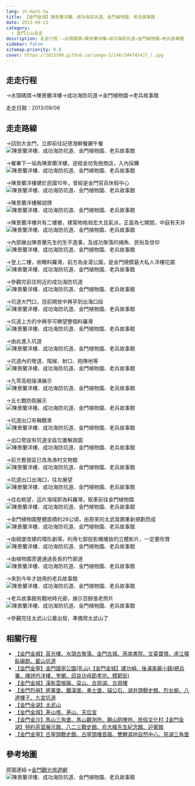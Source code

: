 ```yaml
---
lang: zh-Hant-tw
title: 【金門金湖】陳景蘭洋樓、成功海防坑道、金門植物園、老兵故事館
date: 2013-09-23
category: 
  - 金門上山走走
description: 走走行程：→水頭碼頭→陳景蘭洋樓→成功海防坑道→金門植物園→老兵故事館
sidebar: false
sitemap.priority: 0.8
cover: https://1013399.github.io/image-3/146/344745427_l.jpg
---
```


## 走走行程
→水頭碼頭→陳景蘭洋樓→成功海防坑道→金門植物園→老兵故事館

走走日期：2013/09/06

<!-- more -->

## 走走路線  
→回到大金門，立即前往記德海鮮餐廳午餐  
![陳景蘭洋樓、成功海防坑道、金門植物園、老兵故事館](https://1013399.github.io/image-3/146/344740997_l.jpg)

→餐畢下一站為陳景蘭洋樓，途經金坊免稅商店，入內採購  
![陳景蘭洋樓、成功海防坑道、金門植物園、老兵故事館](https://1013399.github.io/image-3/146/344741951_l.jpg)

→陳景蘭洋樓建於民國10年，曾經是金門官兵休假中心  
![陳景蘭洋樓、成功海防坑道、金門植物園、老兵故事館](https://1013399.github.io/image-3/146/344742869_l.jpg)

→陳景蘭洋樓解說牌  
![陳景蘭洋樓、成功海防坑道、金門植物園、老兵故事館](https://1013399.github.io/image-3/146/344743641_l.jpg)

→陳景蘭洋樓共有二樓層，建築物格局宏大且氣派，正面為七開間，中庭有天井  
![陳景蘭洋樓、成功海防坑道、金門植物園、老兵故事館](https://1013399.github.io/image-3/146/344745427_l.jpg)

→內部展出陳景蘭先生的生平逸事，及成功聚落的捕魚、民俗及信仰  
![陳景蘭洋樓、成功海防坑道、金門植物園、老兵故事館](https://1013399.github.io/image-3/146/344745848_l.jpg)

→登上二樓，俯瞰料羅灣，前方為金湯公園，是金門規模最大私人洋樓花園  
![陳景蘭洋樓、成功海防坑道、金門植物園、老兵故事館](https://1013399.github.io/image-3/146/344746285_l.jpg)

→參觀完前往附近的成功海防坑道  
![陳景蘭洋樓、成功海防坑道、金門植物園、老兵故事館](https://1013399.github.io/image-3/146/344747092_l.jpg)

→坑道大門口，目前開放中興亭到出海口段  
![陳景蘭洋樓、成功海防坑道、金門植物園、老兵故事館](https://1013399.github.io/image-3/146/344748749_l.jpg)

→坑道上方的中興亭可瞭望整個料羅灣  
![陳景蘭洋樓、成功海防坑道、金門植物園、老兵故事館](https://1013399.github.io/image-3/146/344749627_l.jpg)

→由此進入坑道  
![陳景蘭洋樓、成功海防坑道、金門植物園、老兵故事館](https://1013399.github.io/image-3/146/344750568_l.jpg)

→坑道內的彎道、階梯、射口、砲陣地等  
![陳景蘭洋樓、成功海防坑道、金門植物園、老兵故事館](https://1013399.github.io/image-3/146/344751613_l.jpg)

→九零高砲操演展示  
![陳景蘭洋樓、成功海防坑道、金門植物園、老兵故事館](https://1013399.github.io/image-3/146/344753092_l.jpg)

→五七戰防砲展示  
![陳景蘭洋樓、成功海防坑道、金門植物園、老兵故事館](https://1013399.github.io/image-3/146/344753694_l.jpg)

→坑道出口有輛戰車  
![陳景蘭洋樓、成功海防坑道、金門植物園、老兵故事館](https://1013399.github.io/image-3/146/344754530_l.jpg)

→出口旁設有坑道全區位置解說圖  
![陳景蘭洋樓、成功海防坑道、金門植物園、老兵故事館](https://1013399.github.io/image-3/146/344755410_l.jpg)

→前方舊營區已改為漁村文物館  
![陳景蘭洋樓、成功海防坑道、金門植物園、老兵故事館](https://1013399.github.io/image-3/146/344756483_l.jpg)

→坑道出口出海口，往左展望  
![陳景蘭洋樓、成功海防坑道、金門植物園、老兵故事館](https://1013399.github.io/image-3/146/344757631_l.jpg)

→往右眺望，這片海域即為料羅灣，取車前往金門植物園  
![陳景蘭洋樓、成功海防坑道、金門植物園、老兵故事館](https://1013399.github.io/image-3/146/344758388_l.jpg)

→金門植物園整體面積約26公頃，由原來的太武苗圃重新規劃而成  
![陳景蘭洋樓、成功海防坑道、金門植物園、老兵故事館](https://1013399.github.io/image-3/146/344759144_l.jpg)

→由碉堡改建的環形劇場，利用七部投影機播放的立體影片，一定要欣賞  
![陳景蘭洋樓、成功海防坑道、金門植物園、老兵故事館](https://1013399.github.io/image-3/146/344759819_l.jpg)

→由植物園旁邊通過長長的竹廊道  
![陳景蘭洋樓、成功海防坑道、金門植物園、老兵故事館](https://1013399.github.io/image-3/146/344761650_l.jpg)

→來到今年才啟用的老兵故事館  
![陳景蘭洋樓、成功海防坑道、金門植物園、老兵故事館](https://1013399.github.io/image-3/146/344760432_l.jpg)

→老兵故事館有戰地時光廊，展示百餘張老照片  
![陳景蘭洋樓、成功海防坑道、金門植物園、老兵故事館](https://1013399.github.io/image-3/146/344761031_l.jpg)

→參觀完往太武山公墓出發，準備爬太武山了

## 相關行程  
- [【金門金城】莒光樓、水頭古聚落、金門古城、燕南書院、文臺寶塔、虛江嘯臥碣群、翟山坑道](/posts/post-150-2013-09-23.md)
- [【金門金寧】金門國家公園(乳山)【金門金城】建功嶼、後浦美麗小鎮(總兵署、陳詩吟洋樓、奎閣、邱良功母節孝坊、模範街)](/posts/post-149-2013-09-23.html)  
- [【金門金城】漢影雲根碣、梁山、古崗湖、古崗樓](/posts/post-148-2013-09-23.html)  
- [【金門烈嶼】將軍堡、鐵漢堡、勇士堡、貓公石、湖井頭戰史館、烈女廟、八達樓子、九宮坑道](/posts/post-147-2013-09-23.html) 
- [【金門金湖】太武山](/posts/post-145-2013-09-23.md)  
- [【金門金城】茅山塔、茅山、天后宮](/posts/post-144-2013-09-23.md)  
- [【金門金沙】馬山三角堡、馬山觀測所、獅山砲陣地、民俗文化村【金門金湖】特約茶室展示館、八二三戰史館、俞大維先生紀念館、迎賓館](/posts/post-143-2013-09-23.md)
- [【金門金寧】古寧頭戰史館、古寧頭播音牆、雙鯉濕地自然中心、慈湖三角堡](/posts/post-142-2013-09-23.html)


## 參考地圖  
原圖連結→[金門觀光旅遊網](http://tour.kinmen.gov.tw/upload/relfile/trip/633941419108138807.jpg)  
![陳景蘭洋樓、成功海防坑道、金門植物園、老兵故事館](https://1013399.github.io/image-3/146/343898065_l.jpg)